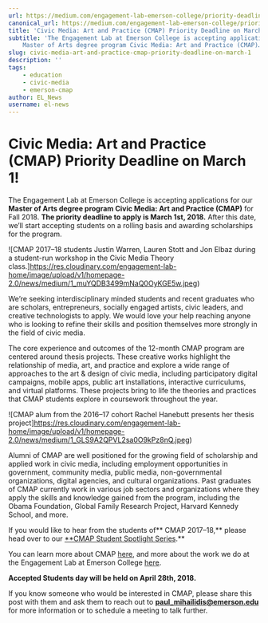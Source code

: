 ```yaml
---
url: https://medium.com/engagement-lab-emerson-college/priority-deadline-march1-cmap-c9de77018e00
canonical_url: https://medium.com/engagement-lab-emerson-college/priority-deadline-march1-cmap-c9de77018e00
title: 'Civic Media: Art and Practice (CMAP) Priority Deadline on March 1!'
subtitle: 'The Engagement Lab at Emerson College is accepting applications for our
    Master of Arts degree program Civic Media: Art and Practice (CMAP)…'
slug: civic-media-art-and-practice-cmap-priority-deadline-on-march-1
description: ''
tags:
    - education
    - civic-media
    - emerson-cmap
author: EL_News
username: el-news
---
```


# Civic Media: Art and Practice (CMAP) Priority Deadline on March 1!

The Engagement Lab at Emerson College is accepting applications for our **Master of Arts degree program Civic Media: Art and Practice (CMAP)** for Fall 2018. **The priority deadline to apply is March 1st, 2018.** After this date, we’ll start accepting students on a rolling basis and awarding scholarships for the program.

![CMAP 2017–18 students Justin Warren, Lauren Stott and Jon Elbaz during a student-run workshop in the Civic Media Theory class.]https://res.cloudinary.com/engagement-lab-home/image/upload/v1/homepage-2.0/news/medium/1_muYQDB3499mNaQ0OyKGE5w.jpeg)

We’re seeking interdisciplinary minded students and recent graduates who are scholars, entrepreneurs, socially engaged artists, civic leaders, and creative technologists to apply. We would love your help reaching anyone who is looking to refine their skills and position themselves more strongly in the field of civic media.

The core experience and outcomes of the 12-month CMAP program are centered around thesis projects. These creative works highlight the relationship of media, art, and practice and explore a wide range of approaches to the art & design of civic media, including participatory digital campaigns, mobile apps, public art installations, interactive curriculums, and virtual platforms. These projects bring to life the theories and practices that CMAP students explore in coursework throughout the year.

![CMAP alum from the 2016–17 cohort Rachel Hanebutt presents her thesis project]https://res.cloudinary.com/engagement-lab-home/image/upload/v1/homepage-2.0/news/medium/1_GLS9A2QPVL2sa0O9kPz8nQ.jpeg)

Alumni of CMAP are well positioned for the growing field of scholarship and applied work in civic media, including employment opportunities in government, community media, public media, non-governmental organizations, digital agencies, and cultural organizations. Past graduates of CMAP currently work in various job sectors and organizations where they apply the skills and knowledge gained from the program, including the Obama Foundation, Global Family Research Project, Harvard Kennedy School, and more.

If you would like to hear from the students of** CMAP 2017–18,** please head over to our [\*\*CMAP Student Spotlight Series](https://medium.com/tag/emerson-cmap-spotlight/latest).\*\*

You can learn more about CMAP [here](https://elab.emerson.edu/cmap), and more about the work we do at the Engagement Lab at Emerson College [here](https://elab.emerson.edu/about).

**Accepted Students day will be held on April 28th, 2018.**

If you know someone who would be interested in CMAP, please share this post with them and ask them to reach out to **paul_mihailidis@emerson.edu** for more information or to schedule a meeting to talk further.
